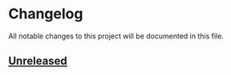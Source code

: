# Changelog

All notable changes to this project will be documented in this file.

## [Unreleased](https://github.com/figuren-theater/phpstan/compare/1.1.3...HEAD)



